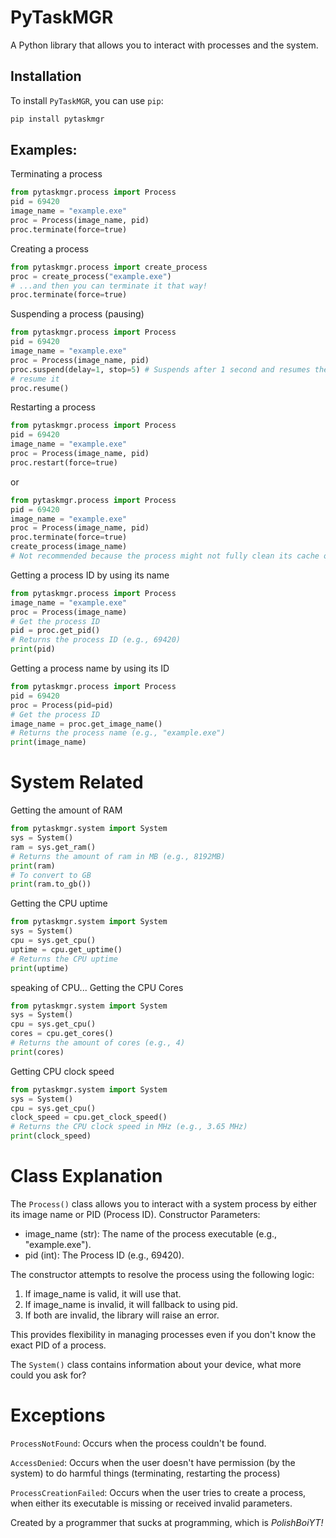 # PyTaskMGR
A Python library that allows you to interact with processes and the system.

## Installation
To install `PyTaskMGR`, you can use `pip`:

```bash
pip install pytaskmgr
```

## Examples:

Terminating a process
```python
from pytaskmgr.process import Process
pid = 69420
image_name = "example.exe"
proc = Process(image_name, pid)
proc.terminate(force=true)
```


Creating a process
```python
from pytaskmgr.process import create_process
proc = create_process("example.exe")
# ...and then you can terminate it that way!
proc.terminate(force=true)
```

Suspending a process (pausing)
```python
from pytaskmgr.process import Process
pid = 69420
image_name = "example.exe"
proc = Process(image_name, pid)
proc.suspend(delay=1, stop=5) # Suspends after 1 second and resumes the process after 5 seconds.
# resume it
proc.resume()
```

Restarting a process
```python
from pytaskmgr.process import Process
pid = 69420
image_name = "example.exe"
proc = Process(image_name, pid)
proc.restart(force=true)
```
or
```python
from pytaskmgr.process import Process
pid = 69420
image_name = "example.exe"
proc = Process(image_name, pid)
proc.terminate(force=true)
create_process(image_name)
# Not recommended because the process might not fully clean its cache or temporary/in-memory files.
```
Getting a process ID by using its name
```python
from pytaskmgr.process import Process
image_name = "example.exe"
proc = Process(image_name)
# Get the process ID
pid = proc.get_pid()
# Returns the process ID (e.g., 69420)
print(pid)
```
Getting a process name by using its ID
```python
from pytaskmgr.process import Process
pid = 69420
proc = Process(pid=pid)
# Get the process ID
image_name = proc.get_image_name()
# Returns the process name (e.g., "example.exe")
print(image_name)
```

# System Related
Getting the amount of RAM
```python
from pytaskmgr.system import System
sys = System()
ram = sys.get_ram()
# Returns the amount of ram in MB (e.g., 8192MB)
print(ram)
# To convert to GB
print(ram.to_gb())
```
Getting the CPU uptime
```python
from pytaskmgr.system import System
sys = System()
cpu = sys.get_cpu()
uptime = cpu.get_uptime()
# Returns the CPU uptime
print(uptime)
```
speaking of CPU...
Getting the CPU Cores
```python
from pytaskmgr.system import System
sys = System()
cpu = sys.get_cpu()
cores = cpu.get_cores()
# Returns the amount of cores (e.g., 4)
print(cores)
```
Getting CPU clock speed
```python
from pytaskmgr.system import System
sys = System()
cpu = sys.get_cpu()
clock_speed = cpu.get_clock_speed()
# Returns the CPU clock speed in MHz (e.g., 3.65 MHz)
print(clock_speed)
```
# Class Explanation

The `Process()` class allows you to interact with a system process by either its image name or PID (Process ID).
Constructor Parameters:

- image_name (str): The name of the process executable (e.g., "example.exe").
- pid (int): The Process ID (e.g., 69420).

The constructor attempts to resolve the process using the following logic:

1. If image_name is valid, it will use that.
2. If image_name is invalid, it will fallback to using pid.
3. If both are invalid, the library will raise an error.

This provides flexibility in managing processes even if you don't know the exact PID of a process.

The `System()` class contains information about your device, what more could you ask for?

# Exceptions
`ProcessNotFound`: Occurs when the process couldn't be found.

`AccessDenied`: Occurs when the user doesn't have permission (by the system) to do harmful things (terminating, restarting the process)

`ProcessCreationFailed`: Occurs when the user tries to create a process, when either its executable is missing or received invalid parameters.

Created by a programmer that sucks at programming, which is *PolishBoiYT!*